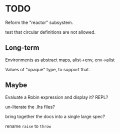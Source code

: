 TODO
====

Reform the "reactor" subsystem.

test that circular definitions are not allowed.

Long-term
---------

Environments as abstract maps, alist->env, env->alist

Values of "opaque" type, to support that.

Maybe
-----

Evaluate a Robin expression and display it? REPL?

un-literate the .lhs files?

bring together the docs into a single large spec?

rename `raise` to `throw`
